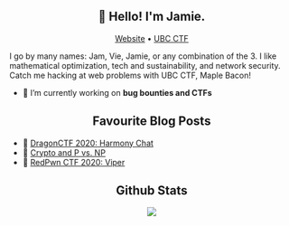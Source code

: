 <h2 align="center">👋 Hello! I'm Jamie.</h1>

<p align="center">
  <a href="https://jamvie.net/">Website</a> •
  <a href="https://ubcctf.github.io/">UBC CTF</a>
</p>

I go by many names: Jam, Vie, Jamie, or any combination of the 3. I like mathematical optimization, tech and sustainability, and network security. Catch me hacking at web problems with UBC CTF, Maple Bacon! 

- 🔭 I’m currently working on **bug bounties and CTFs**

<!--
**jamiepoli/jamiepoli** is a ✨ _special_ ✨ repository because its `README.md` (this file) appears on your GitHub profile.

Here are some ideas to get you started:

- 🔭 I’m currently working on ...
- 🌱 I’m currently learning ...
- 👯 I’m looking to collaborate on ...
- 🤔 I’m looking for help with ...
- 💬 Ask me about ...
- 📫 How to reach me: ...
- 😄 Pronouns: ...
- ⚡ Fun fact: ...

[![Jam's GitHub stats](https://github-readme-stats.vercel.app/api?username=jamiepoli&theme=tokyonight&show_icons=true)](https://github.com/anuraghazra/github-readme-stats)

[![Top Langs](https://github-readme-stats.vercel.app/api/top-langs/?username=jamiepoli&layout=compact&theme=tokyonight&hide=html)](https://github.com/anuraghazra/github-readme-stats)

  <a href="https://github.com/anuraghazra/github-readme-stats">
    <img align="center" src="https://github-readme-stats.vercel.app/api/top-langs/?username=jamiepoli&layout=compact&theme=tokyonight&hide=html)](https://github.com/anuraghazra/github-readme-stats" />
  </a>
-->

<h2 align="center">Favourite Blog Posts</h1>

- 🐉 [DragonCTF 2020: Harmony Chat](https://jamvie.net/posts/2020/11/dragonctf-2020-harmony-chat/)
- 🐘 [Crypto and P vs. NP](https://jamvie.net/posts/2020/07/cryptography-and-p-vs.-np-a-basic-outline/)
- 🐍 [RedPwn CTF 2020: Viper](https://jamvie.net/posts/2020/07/redpwnctf-2020-part-3/)


<h2 align="center">Github Stats</h1>

<p align="center">
  <a href="https://github.com/anuraghazra/github-readme-stats">
    <img align="center" src="https://github-readme-stats.vercel.app/api?username=jamiepoli&theme=tokyonight&show_icons=true)](https://github.com/anuraghazra/github-readme-stats" />
  </a>
</p>

